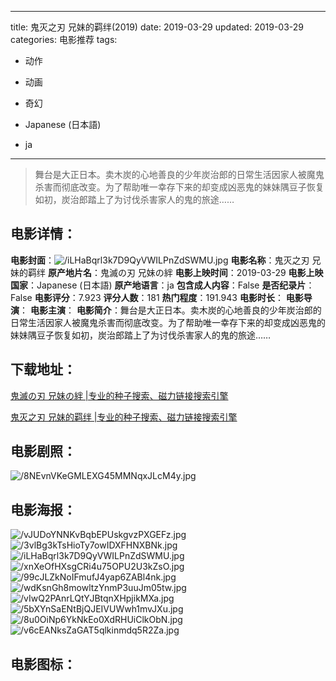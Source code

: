 
---
title: 鬼灭之刃 兄妹的羁绊(2019)
date: 2019-03-29
updated: 2019-03-29
categories: 电影推荐
tags:
- 动作
- 动画
- 奇幻

- Japanese (日本語)
- ja
---


> 舞台是大正日本。卖木炭的心地善良的少年炭治郎的日常生活因家人被魔鬼杀害而彻底改变。为了帮助唯一幸存下来的却变成凶恶鬼的妹妹隅豆子恢复如初，炭治郎踏上了为讨伐杀害家人的鬼的旅途……

## **电影详情**：

**电影封面**：<img src="https://image.tmdb.org/t/p/w200/iLHaBqrl3k7D9QyVWILPnZdSWMU.jpg" alt="/iLHaBqrl3k7D9QyVWILPnZdSWMU.jpg" title="/iLHaBqrl3k7D9QyVWILPnZdSWMU.jpg">
**电影名称**：鬼灭之刃 兄妹的羁绊
**原产地片名**：鬼滅の刃 兄妹の絆
**电影上映时间**：2019-03-29
**电影上映国家**：Japanese (日本語)
**原产地语言**：ja
**包含成人内容**：False
**是否纪录片**：False
**电影评分**：7.923
**评分人数**：181
**热门程度**：191.943
**电影时长**：
**电影导演**：
**电影主演**：
**电影简介**：舞台是大正日本。卖木炭的心地善良的少年炭治郎的日常生活因家人被魔鬼杀害而彻底改变。为了帮助唯一幸存下来的却变成凶恶鬼的妹妹隅豆子恢复如初，炭治郎踏上了为讨伐杀害家人的鬼的旅途……

## **下载地址**：
[鬼滅の刃 兄妹の絆 |专业的种子搜索、磁力链接搜索引擎](https://movie.amd794.com:2083/?search=%E9%AC%BC%E6%BB%85%E3%81%AE%E5%88%83%20%E5%85%84%E5%A6%B9%E3%81%AE%E7%B5%86&ordering=&mode=match_phrase&page_size=10&page=1)

[鬼灭之刃 兄妹的羁绊 |专业的种子搜索、磁力链接搜索引擎](https://movie.amd794.com:2083/?search=%E9%AC%BC%E7%81%AD%E4%B9%8B%E5%88%83%20%E5%85%84%E5%A6%B9%E7%9A%84%E7%BE%81%E7%BB%8A&ordering=&mode=match_phrase&page_size=10&page=1)
 

## **电影剧照**：
<img src="https://image.tmdb.org/t/p/original/8NEvnVKeGMLEXG45MMNqxJLcM4y.jpg" alt="/8NEvnVKeGMLEXG45MMNqxJLcM4y.jpg" title="/8NEvnVKeGMLEXG45MMNqxJLcM4y.jpg">

## **电影海报**：
<img src="https://image.tmdb.org/t/p/original/vJUDoYNNKvBqbEPUskgvzPXGEFz.jpg" alt="/vJUDoYNNKvBqbEPUskgvzPXGEFz.jpg" title="/vJUDoYNNKvBqbEPUskgvzPXGEFz.jpg"><img src="https://image.tmdb.org/t/p/original/3vlBg3kTsHioTy7owIDXFHNXBNk.jpg" alt="/3vlBg3kTsHioTy7owIDXFHNXBNk.jpg" title="/3vlBg3kTsHioTy7owIDXFHNXBNk.jpg"><img src="https://image.tmdb.org/t/p/original/iLHaBqrl3k7D9QyVWILPnZdSWMU.jpg" alt="/iLHaBqrl3k7D9QyVWILPnZdSWMU.jpg" title="/iLHaBqrl3k7D9QyVWILPnZdSWMU.jpg"><img src="https://image.tmdb.org/t/p/original/xnXeOfHXsgCRi4u75OPU2U3kZsO.jpg" alt="/xnXeOfHXsgCRi4u75OPU2U3kZsO.jpg" title="/xnXeOfHXsgCRi4u75OPU2U3kZsO.jpg"><img src="https://image.tmdb.org/t/p/original/99cJLZkNoIFmufJ4yap6ZABl4nk.jpg" alt="/99cJLZkNoIFmufJ4yap6ZABl4nk.jpg" title="/99cJLZkNoIFmufJ4yap6ZABl4nk.jpg"><img src="https://image.tmdb.org/t/p/original/wdKsnGh8mowltzYnmP3uuJm05tw.jpg" alt="/wdKsnGh8mowltzYnmP3uuJm05tw.jpg" title="/wdKsnGh8mowltzYnmP3uuJm05tw.jpg"><img src="https://image.tmdb.org/t/p/original/vIwQ2PAnrLQtYJBtqnXHpjikMXa.jpg" alt="/vIwQ2PAnrLQtYJBtqnXHpjikMXa.jpg" title="/vIwQ2PAnrLQtYJBtqnXHpjikMXa.jpg"><img src="https://image.tmdb.org/t/p/original/5bXYnSaENtBjQJEIVUWwh1mvJXu.jpg" alt="/5bXYnSaENtBjQJEIVUWwh1mvJXu.jpg" title="/5bXYnSaENtBjQJEIVUWwh1mvJXu.jpg"><img src="https://image.tmdb.org/t/p/original/8u0OiNp6YkNkEo0XdRHUiClkObN.jpg" alt="/8u0OiNp6YkNkEo0XdRHUiClkObN.jpg" title="/8u0OiNp6YkNkEo0XdRHUiClkObN.jpg"><img src="https://image.tmdb.org/t/p/original/v6cEANksZaGAT5qlkinmdq5R2Za.jpg" alt="/v6cEANksZaGAT5qlkinmdq5R2Za.jpg" title="/v6cEANksZaGAT5qlkinmdq5R2Za.jpg">

## **电影图标**：


